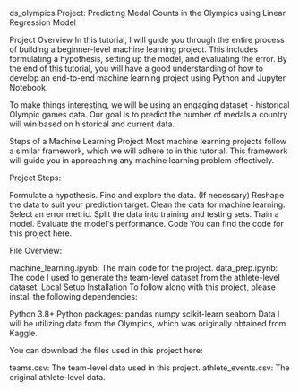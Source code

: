ds_olympics
Project: Predicting Medal Counts in the Olympics using Linear Regression Model

Project Overview
In this tutorial, I will guide you through the entire process of building a beginner-level machine learning project. This includes formulating a hypothesis, setting up the model, and evaluating the error. By the end of this tutorial, you will have a good understanding of how to develop an end-to-end machine learning project using Python and Jupyter Notebook.

To make things interesting, we will be using an engaging dataset - historical Olympic games data. Our goal is to predict the number of medals a country will win based on historical and current data.

Steps of a Machine Learning Project
Most machine learning projects follow a similar framework, which we will adhere to in this tutorial. This framework will guide you in approaching any machine learning problem effectively.

Project Steps:

Formulate a hypothesis.
Find and explore the data.
(If necessary) Reshape the data to suit your prediction target.
Clean the data for machine learning.
Select an error metric.
Split the data into training and testing sets.
Train a model.
Evaluate the model's performance.
Code
You can find the code for this project here.

File Overview:

machine_learning.ipynb: The main code for the project.
data_prep.ipynb: The code I used to generate the team-level dataset from the athlete-level dataset.
Local Setup
Installation
To follow along with this project, please install the following dependencies:

Python 3.8+
Python packages:
pandas
numpy
scikit-learn
seaborn
Data
I will be utilizing data from the Olympics, which was originally obtained from Kaggle.

You can download the files used in this project here:

teams.csv: The team-level data used in this project.
athlete_events.csv: The original athlete-level data.



